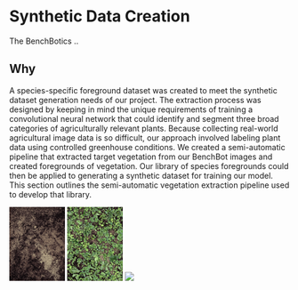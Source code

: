 # Synthetic Data Creation

The BenchBotics ..

## Why
A species-specific foreground dataset was created to meet the synthetic dataset generation needs of our project. The extraction process was designed by keeping in mind the unique requirements of training a convolutional neural network that could identify and segment three broad categories of agriculturally relevant plants. Because collecting real-world agricultural image data is so difficult, our approach involved labeling plant data using controlled greenhouse conditions. We created a semi-automatic pipeline that extracted target vegetation from our BenchBot images and created foregrounds of vegetation. Our library of species foregrounds could then be applied to generating a synthetic dataset for training our model. This section outlines the semi-automatic vegetation extraction pipeline used to develop that library.

<p float="left">
  <img src="assets/soil_sample.jpg" width="100" />
  <img src="assets/train_sample.jpg" width="100" /> 
  <img src="assets/label_sample.png" width="100" />
</p>
